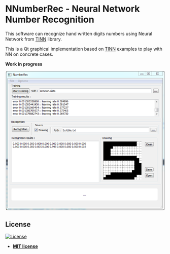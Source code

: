 # NNumberRec - Neural Network Number Recognition 

This software can recognize hand written digits numbers using Neural Network from [TINN](https://github.com/glouw/tinn) library.

This is a Qt graphical implementation based on [TINN](https://github.com/glouw/tinn) examples to play with NN on concrete cases.


**Work in progress**

<p align="center">
  <img src = "https://github.com/JuPrgn/NNumberRec/blob/master/Capture.PNG" width=500>
</p>

## License

[![License](http://img.shields.io/:license-mit-blue.svg?style=flat-square)](http://badges.mit-license.org)

- **[MIT license](http://opensource.org/licenses/mit-license.php)**
